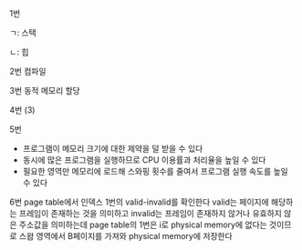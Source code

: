 1번

ㄱ: 스택

ㄴ: 힙


2번 컴파일

3번 동적 메모리 할당

4번 (3)

5번 

- 프로그램이 메모리 크기에 대한 제약을 덜 받을 수 있다
- 동시에 많은 프로그램을 실행하므로 CPU 이용률과 처리율을 높일 수 있다
- 필요한 영역만 메모리에 로드해 스와핑 횟수를 줄여서 프로그램 실행 속도를 높일 수 있다

6번
 page table에서 인덱스 1번의 valid-invalid를 확인한다 valid는 페이지에 해당하는 프레임이 존재하는 것을 의미하고 invalid는 프레임이 존재하지 않거나 유효하지 않은 주소값을 의미하는데 page table의 1번은 i로 physical memory에 없다는 것이므로 스왑 영역에서 B페이지를 가져와 physical memory에 저장한다